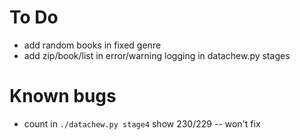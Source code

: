 # To Do

- add random books in fixed genre
- add zip/book/list in error/warning logging in datachew.py stages

# Known bugs

- count in `./datachew.py stage4` show 230/229 -- won't fix
